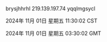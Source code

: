 brysjhhrhl 219.139.197.74 yqqlmgsycl

2024年 11月 01日 星期五 11:30:02 CST

2024年 11月 01日 星期五 03:30:02 GMT
